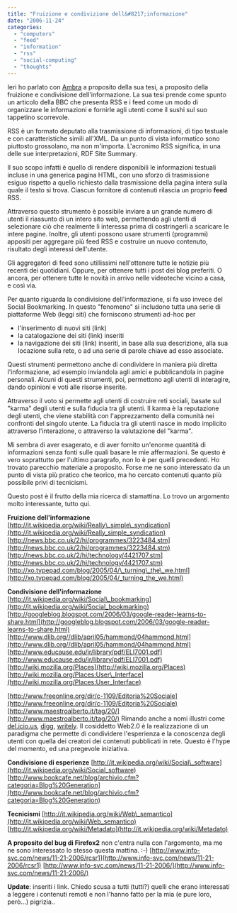 ```yaml
---
title: "Fruizione e condivizione dell&#8217;informazione"
date: "2006-11-24"
categories: 
  - "computers"
  - "feed"
  - "information"
  - "rss"
  - "social-computing"
  - "thoughts"
---
```


Ieri ho parlato con [Ambra](http://www.grunig.eu/SensibleSensitivity/) a proposito della sua tesi, a proposito della fruizione e condivisione dell'informazione. La sua tesi prende come spunto un articolo della BBC che presenta RSS e i feed come un modo di organizzare le informazioni e fornirle agli utenti come il sushi sul suo tappetino scorrevole.

RSS è un formato deputato alla trasmissione di informazioni, di tipo testuale e con caratteristiche simili all'XML. Da un punto di vista informatico sono piuttosto grossolano, ma non m'importa. L'acronimo RSS significa, in una delle sue interpretazioni, RDF Site Summary.

Il suo scopo infatti è quello di rendere disponibili le informazioni testuali incluse in una generica pagina HTML, con uno sforzo di trasmissione esiguo rispetto a quello richiesto dalla trasmissione della pagina intera sulla quale il testo si trova. Ciascun fornitore di contenuti rilascia un proprio **feed** RSS.

Attraverso questo strumento è possibile inviare a un grande numero di utenti il riassunto di un intero sito web, permettendo agli utenti di selezionare ciò che realmente li interessa prima di costringerli a scaricare le intere pagine. Inoltre, gli utenti possono usare strumenti (programmi) appositi per aggregare più feed RSS e costruire un nuovo contenuto, risultato degli interessi dell'utente.

Gli aggregatori di feed sono utillissimi nell'ottenere tutte le notizie più recenti dei quotidiani. Oppure, per ottenere tutti i post dei blog preferiti. O ancora, per ottenere tutte le novità in arrivo nelle videoteche vicino a casa, e così via.

Per quanto riguarda la condivisione dell'informazione, si fa uso invece del Social Bookmarking. In questo "fenomeno" si includono tutta una serie di piattaforme Web (leggi siti) che forniscono strumenti ad-hoc per

- l'inserimento di nuovi siti (link)
- la catalogazione dei siti (link) inseriti
- la navigazione dei siti (link) inseriti, in base alla sua descrizione, alla sua locazione sulla rete, o ad una serie di parole chiave ad esso associate.

Questi strumenti permettono anche di condividere in maniera più diretta l'informazione, ad esempio inviandola agli amici e pubblicandola in pagine personali. Alcuni di questi strumenti, poi, permettono agli utenti di interagire, dando opinioni e voti alle risorse inserite.

Attraverso il voto si permette agli utenti di costruire reti sociali, basate sul "karma" degli utenti e sulla fiducia tra gli utenti. Il karma è la reputazione degli utenti, che viene stabilità con l'apprezzamento della comunità nei confronti del singolo utente. La fiducia tra gli utenti nasce in modo implicito attraverso l'interazione, o attraverso la valutazione del "karma".

Mi sembra di aver esagerato, e di aver fornito un'enorme quantità di informazioni senza fonti sulle quali basare le mie affermazioni. Se questo è vero soprattutto per l'ultimo paragrafo, non lo è per quelli precedenti. Ho trovato parecchio materiale a proposito. Forse me ne sono interessato da un punto di vista più pratico che teorico, ma ho cercato contenuti quanto più possibile privi di tecnicismi.

Questo post è il frutto della mia ricerca di stamattina. Lo trovo un argomento molto interessante, tutto qui.

**Fruizione dell'informazione** [http://it.wikipedia.org/wiki/Really\_simple\_syndication](http://it.wikipedia.org/wiki/Really_simple_syndication) [http://news.bbc.co.uk/2/hi/programmes/3223484.stm](http://news.bbc.co.uk/2/hi/programmes/3223484.stm) [http://news.bbc.co.uk/2/hi/technology/4421707.stm](http://news.bbc.co.uk/2/hi/technology/4421707.stm) [http://xo.typepad.com/blog/2005/04/\_turning\_the\_we.html](http://xo.typepad.com/blog/2005/04/_turning_the_we.html)

**Condivisione dell'informazione** [http://it.wikipedia.org/wiki/Social\_bookmarking](http://it.wikipedia.org/wiki/Social_bookmarking) [http://googleblog.blogspot.com/2006/03/google-reader-learns-to-share.html](http://googleblog.blogspot.com/2006/03/google-reader-learns-to-share.html) [http://www.dlib.org//dlib/april05/hammond/04hammond.html](http://www.dlib.org//dlib/april05/hammond/04hammond.html) [http://www.educause.edu/ir/library/pdf/ELI7001.pdf](http://www.educause.edu/ir/library/pdf/ELI7001.pdf) [http://wiki.mozilla.org/Places](http://wiki.mozilla.org/Places) [http://wiki.mozilla.org/Places:User\_Interface](http://wiki.mozilla.org/Places:User_Interface)

[http://www.freeonline.org/dir/c-1109/Editoria%20Sociale](http://www.freeonline.org/dir/c-1109/Editoria%20Sociale) [http://www.maestroalberto.it/tag/20/](http://www.maestroalberto.it/tag/20/) Rimando anche a nomi illustri come [del.icio.us](http://del.icio.us/), [digg](http://digg.com/), [writely](http://docs.google.com/). Il cosiddetto Web2.0 è la realizzazione di un paradigma che permette di condividere l'esperienza e la conoscenza degli utenti con quella dei creatori dei contenuti pubblicati in rete. Questo è l'hype del momento, ed una pregevole iniziativa.

**Condivisione di esperienze** [http://it.wikipedia.org/wiki/Social\_software](http://it.wikipedia.org/wiki/Social_software) [http://www.bookcafe.net/blog/archivio.cfm?categoria=Blog%20Generation](http://www.bookcafe.net/blog/archivio.cfm?categoria=Blog%20Generation)

**Tecnicismi** [http://it.wikipedia.org/wiki/Web\_semantico](http://it.wikipedia.org/wiki/Web_semantico) [http://it.wikipedia.org/wiki/Metadato](http://it.wikipedia.org/wiki/Metadato)

**A proposito del bug di Firefox2** non c'entra nulla con l'argomento, ma me ne sono interessato lo stesso questa mattina. :-) [http://www.info-svc.com/news/11-21-2006/rcsr1](http://www.info-svc.com/news/11-21-2006/rcsr1) [http://www.info-svc.com/news/11-21-2006/](http://www.info-svc.com/news/11-21-2006/)

**Update**: inseriti i link. Chiedo scusa a tutti (tutti?) quelli che erano interessati a leggere i contenuti remoti e non l'hanno fatto per la mia (e pure loro, però...) pigrizia..
